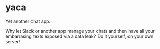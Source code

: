 # yaca
Yet another chat app.

Why let Slack or another app manage your chats and then have all your embarrasing texts exposed via a data leak?
Do it yourself, on your own server!